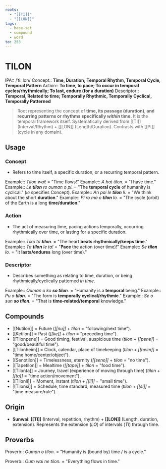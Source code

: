 ```yaml
---
roots:
  - "[[TI]]"
  - "[[LON]]"
tags:
  - base-set
  - compound
  - word
to: 253
---
```


# TILON

IPA::				/ˈtiː.lon/
Concept::		**Time, Duration; Temporal Rhythm, Temporal Cycle, Temporal Pattern**
Action::		**To time, to pace; To occur in temporal cycles/rhythmically; To last, endure (for a duration)**
Descriptor::	**Temporal, Related to time; Temporally Rhythmic, Temporally Cyclical, Temporally Patterned**

> Root representing the concept of **time, its passage (duration), and recurring patterns or rhythms specifically *within* time.** It is the temporal framework itself. Systematically derived from [[TI]] (Interval/Rhythm) + [[LON]] (Length/Duration). Contrasts with [[PI]] (cycle in any domain).

## Usage

### Concept
*   Refers to time itself, a specific duration, or a recurring temporal pattern.

Example:: *Tilon wai!* = "Time flows!"
Example:: *A hat tilon.* = "I have time."
Example:: *Le **tilon** ro ouman o pi.* = "The **temporal cycle** of humanity is cyclical." (*le* specifies Concept).
Example:: *An pai le **tilon** li.* = "We think about the short **duration**."
Example:: *Pi ro ma o **tilon** lo.* = "The cycle (orbit) of the Earth is a long **time/duration**."

### Action
*   The act of measuring time, pacing actions temporally, occurring rhythmically over time, or lasting for a specific duration.

Example:: *Tiko ta **tilon**.* = "The heart **beats rhythmically/keeps time**."
Example:: *Ta **tilon** le ta!* = "**Pace** the action (over time)!"
Example:: *Se **tilon** lo.* = "It **lasts/endures** long (over time)."

### Descriptor
*   Describes something as relating to time, duration, or being rhythmically/cyclically patterned *in time*.

Example:: *Ouman o ko **so tilon**.* = "Humanity is a **temporal** being."
Example:: *Pu o **tilon**.* = "The form is **temporally cyclical/rhythmic**."
Example:: *Se o sun **so tilon**.* = "That is **time-related/temporal** knowledge."

## Compounds

*   [[Nutilon]] = Future (*[[nu]]* + *tilon* = "following/next time").
*   [[Ketilon]] = Past (*[[ke]]* + *tilon* = "preceding time").
*   [[Tilonpene]] = Good timing, festival, auspicious time (*tilon* + *[[pene]]* = "good/beautiful time").
*   [[Tilonheim]] = Clock, calendar, place of timekeeping (*tilon* + *[[heim]]* = "time home/center/object").
*   [[Senotilon]] = Timelessness, eternity (*[[seno]]* + *tilon* = "no time").
*   [[Tapetilon]] = Mealtime (*[[tape]]* + *tilon* = "food time").
*   [[Tilonta]] = Journey, travel (experience of moving through time) (*tilon* + *[[ta]]* = "time action/movement").
*   [[Tilonli]] = Moment, instant (*tilon* + *[[li]]* = "small time").
*   [[Tilonsi]] = Schedule, time standard, measured time (*tilon* + *[[si]]* = "time measure/rule").

## Origin

*   **Sunwai**: **[[TI]]** (Interval, repetition, rhythm) + **[[LON]]** (Length, duration, extension). Represents the extension (*LO*) of intervals (*TI*) through time.

## Proverbs

Proverb:: *Ouman o tilon.* = "Humanity is (bound by) time / is a cycle."

Proverb:: *Oum wai ne tilon.* = "Everything flows in time."
